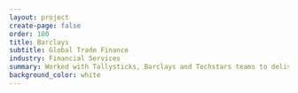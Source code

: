```yaml
---
layout: project
create-page: false
order: 100
title: Barclays
subtitle: Global Trade Finance
industry: Financial Services
summary: Worked with Tallysticks, Barclays and Techstars teams to deliver blockchain-based invoice financing
background_color: white
---
```

